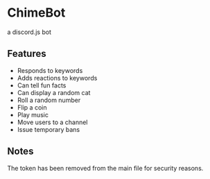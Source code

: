 # ChimeBot
a discord.js bot

## Features
* Responds to keywords
* Adds reactions to keywords
* Can tell fun facts
* Can display a random cat
* Roll a random number
* Flip a coin
* Play music
* Move users to a channel
* Issue temporary bans

## Notes
The token has been removed from the main file for security reasons.
